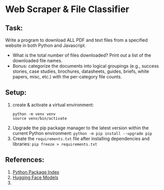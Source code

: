 # Web Scraper & File Classifier

## Task:

Write a program to download ALL PDF and text files from a specified website in both Python and Javascript.

- What is the total number of files downloaded? Print out a list of the downloaded file names.
- Bonus: categorize the documents into logical groupings (e.g., success stories, case studies, brochures, datasheets, guides, briefs, white papers, misc, etc.) with the per-category file counts.

## Setup:

1. create & activate a virtual environment:
   ```
   python -m venv venv
   source venv/bin/activate
   ```
2. Upgrade the pip package manager to the latest version within the current Python environment: `python -m pip install --upgrade pip`
3. Create the `requirements.txt` file after installing dependencies and libraries: `pip freeze > requirements.txt`

## References:

1. [Python Package Index](https://pypi.org/)
2. [Hugging Face Models](https://huggingface.co/models)
3.
